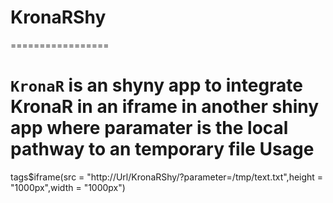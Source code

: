 # KronaRShy
=================

`KronaR` is an shyny app to integrate KronaR  in an iframe in another shiny app
where paramater is the local pathway to an temporary file
Usage
=================

tags$iframe(src = "http://Url/KronaRShy/?parameter=/tmp/text.txt",height = "1000px",width = "1000px")
